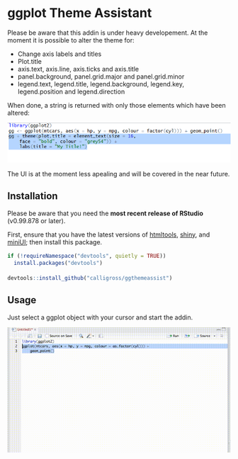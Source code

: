 ggplot Theme Assistant
==============

Please be aware that this addin is under heavy developement. At the moment it is possible to alter the theme for:

* Change axis labels and titles
* Plot.title
* axis.text, axis.line, axis.ticks and axis.title
* panel.background, panel.grid.major and panel.grid.minor
* legend.text, legend.title, legend.background, legend.key, legend.position and legend.direction

When done, a string is returned with only those elements which have been altered:

![Screenshot](examples/result.PNG)

The UI is at the moment less apealing and will be covered in the near future.

Installation
------------

Please be aware that you need the **most recent release of RStudio** (v0.99.878 or later).

First, ensure that you have the latest versions of
[htmltools](https://github.com/rstudio/htmltools),
[shiny](https://github.com/rstudio/shiny), and
[miniUI](https://github.com/rstudio/miniUI);
then install this package.

```r
if (!requireNamespace("devtools", quietly = TRUE))
  install.packages("devtools")

devtools::install_github("calligross/ggthemeassist")
```

Usage
------------
Just select a ggplot object with your cursor and start the addin.

![Screenshot](examples/usage.gif)
